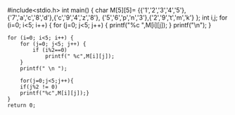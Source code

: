 #include<stdio.h>
int main() {
    char M[5][5]= {{'1','2','3','4','5'},{'7','a','c','8','d'},{'c','9','4','z','8'},
        {'5','6','p','n','3'},{'2','9','t','m','k'}
    };
    int i,j;
    for (i=0; i<5; i++) {
        for (j=0; j<5; j++) {
            printf("%c ",M[i][j]);
        }
        printf("\n");
    }

    for (i=0; i<5; i++) {
        for (j=0; j<5; j++) {
            if (i%2==0)
                printf(" %c",M[i][j]);
        }
        printf(" \n ");
        
        for(j=0;j<5;j++){
        if(j%2 != 0)
        printf("%c",M[i][j]);}
    }
    return 0;
